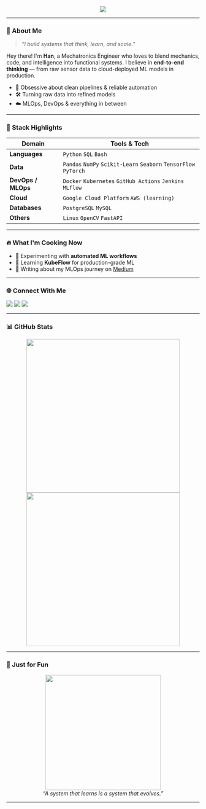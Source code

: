 <!-- Banner -->
<p align="center">
  <img src="https://readme-typing-svg.herokuapp.com?font=Fira+Code&duration=3000&pause=1000&color=00F7FF&width=435&lines=Hi+there!+I'm+Han+%F0%9F%91%8B;Mechatronics+Engineer+%2F+Data+DevOps+Enthusiast;Let%27s+build+smart+things+together+%F0%9F%A4%97" />
</p>

---

### 👋 About Me

> *“I build systems that think, learn, and scale.”*

Hey there! I'm **Han**, a Mechatronics Engineer who loves to blend mechanics, code, and intelligence into functional systems. I believe in **end-to-end thinking** — from raw sensor data to cloud-deployed ML models in production.

- 🧠 Obsessive about clean pipelines & reliable automation  
- 🛠️ Turning raw data into refined models  
- ☁️ MLOps, DevOps & everything in between  

---

### 🔧 Stack Highlights

| Domain | Tools & Tech |
|--------|--------------|
| **Languages** | `Python` `SQL` `Bash` |
| **Data** | `Pandas` `NumPy` `Scikit-Learn` `Seaborn` `TensorFlow` `PyTorch` |
| **DevOps / MLOps** | `Docker` `Kubernetes` `GitHub Actions` `Jenkins` `MLflow` |
| **Cloud** | `Google Cloud Platform` `AWS (learning)` |
| **Databases** | `PostgreSQL` `MySQL` |
| **Others** | `Linux` `OpenCV` `FastAPI` |

---

### 🔥 What I'm Cooking Now

- 🧪 Experimenting with **automated ML workflows**  
- 🎯 Learning **KubeFlow** for production-grade ML  
- 📝 Writing about my MLOps journey on [Medium](https://medium.com/@hanoguz.mec.eng)

---

### 🌐 Connect With Me

<p align="left">
  <a href="https://www.linkedin.com/in/hannoguz/" target="_blank"><img src="https://img.shields.io/badge/LinkedIn-blue?style=flat&logo=linkedin&labelColor=blue" /></a>
  <a href="https://medium.com/@hanoguz.mec.eng" target="_blank"><img src="https://img.shields.io/badge/Medium-black?style=flat&logo=medium&labelColor=black" /></a>
  <a href="https://www.youtube.com/@oguzhankuser" target="_blank"><img src="https://img.shields.io/badge/YouTube-red?style=flat&logo=youtube&labelColor=red" /></a>
</p>

---

### 📊 GitHub Stats

<p align="center">
  <img src="https://github-readme-stats.vercel.app/api?username=KuserOguzHan&show_icons=true&theme=radical" width="400" />
  <img src="https://github-readme-streak-stats.herokuapp.com/?user=KuserOguzHan&theme=radical" width="400"/>
</p>

---

### 🎥 Just for Fun

<p align="center">
  <img src="https://media.giphy.com/media/f3iwJFOVOwuy7K6FFw/giphy.gif" width="300" />
  <br/>
  <em>“A system that learns is a system that evolves.”</em>
</p>

---

